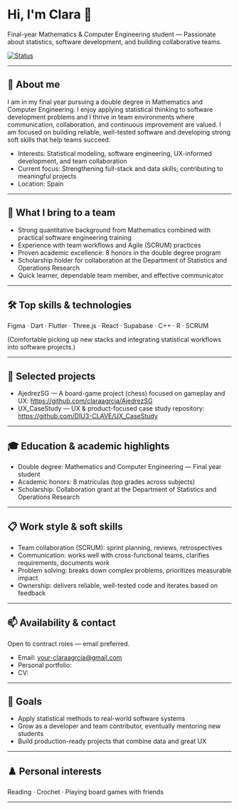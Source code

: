 # Hi, I'm Clara 👋
Final-year Mathematics & Computer Engineering student — Passionate about statistics, software development, and building collaborative teams.

[![Status](https://img.shields.io/badge/availability-open%20to%20contract-green?style=flat-square)]()

---

## 🔭 About me
I am in my final year pursuing a double degree in Mathematics and Computer Engineering. I enjoy applying statistical thinking to software development problems and I thrive in team environments where communication, collaboration, and continuous improvement are valued. I am focused on building reliable, well-tested software and developing strong soft skills that help teams succeed.

- Interests: Statistical modeling, software engineering, UX-informed development, and team collaboration
- Current focus: Strengthening full-stack and data skills; contributing to meaningful projects
- Location: Spain

---

## 🔑 What I bring to a team
- Strong quantitative background from Mathematics combined with practical software engineering training
- Experience with team workflows and Agile (SCRUM) practices
- Proven academic excellence: 8 honors in the double degree program
- Scholarship holder for collaboration at the Department of Statistics and Operations Research
- Quick learner, dependable team member, and effective communicator

---

## 🛠️ Top skills & technologies
Figma · Dart · Flutter · Three.js · React · Supabase · C++ · R · SCRUM

(Comfortable picking up new stacks and integrating statistical workflows into software projects.)

---

## 🚀 Selected projects
- AjedrezSG — A board-game project (chess) focused on gameplay and UX: https://github.com/claraagrcia/AjedrezSG
- UX_CaseStudy — UX & product-focused case study repository: https://github.com/DIU3-CLAVE/UX_CaseStudy

---

## 🎓 Education & academic highlights
- Double degree: Mathematics and Computer Engineering — Final year student
- Academic honors: 8 matrículas (top grades across subjects)
- Scholarship: Collaboration grant at the Department of Statistics and Operations Research

---

## 📋 Work style & soft skills
- Team collaboration (SCRUM): sprint planning, reviews, retrospectives
- Communication: works well with cross-functional teams, clarifies requirements, documents work
- Problem solving: breaks down complex problems, prioritizes measurable impact
- Ownership: delivers reliable, well-tested code and iterates based on feedback

---

## 📫 Availability & contact
Open to contract roles — email preferred.

- Email: your-claraagrcia@gmail.com
- Personal portfolio:
- CV:

---

## 🎯 Goals
- Apply statistical methods to real-world software systems
- Grow as a developer and team contributor, eventually mentoring new students
- Build production-ready projects that combine data and great UX

---

## ♟️ Personal interests
Reading · Crochet · Playing board games with friends

---
